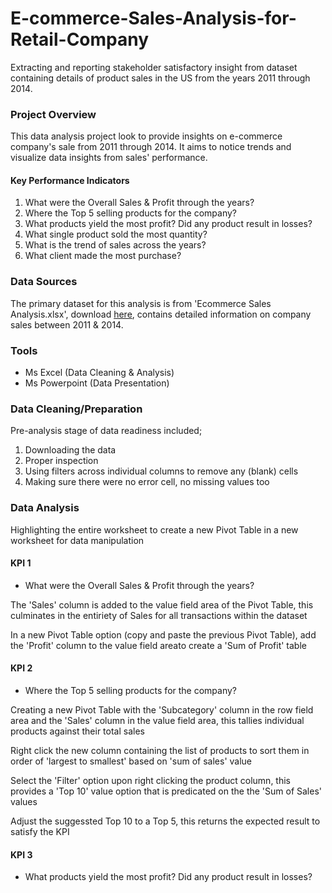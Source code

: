 # E-commerce-Sales-Analysis-for-Retail-Company
Extracting and reporting stakeholder satisfactory insight from dataset containing details of product sales in the US from the years 2011 through 2014.

### Project Overview
This data analysis project look to provide insights on e-commerce company's sale from 2011 through 2014. It aims to notice trends and visualize data insights from sales' performance.

#### Key Performance Indicators
1. What were the Overall Sales & Profit through the years?
2. Where the Top 5 selling products for the company?
3. What products yield the most profit? Did any product result in losses?
4. What single product sold the most quantity?
5. What is the trend of sales across the years?
6. What client made the most purchase? 

### Data Sources
The primary dataset for this analysis is from 'Ecommerce Sales Analysis.xlsx', download [here](https://docs.google.com/spreadsheets/d/1L6aBX0uNlzKiJb7JHdkNUile18s9CI4r/edit?gid=1589100670#gid=1589100670), contains detailed information on company sales between 2011 & 2014.

### Tools
- Ms Excel  (Data Cleaning & Analysis)
- Ms Powerpoint  (Data Presentation)

### Data Cleaning/Preparation
Pre-analysis stage of data readiness included;
1. Downloading the data
2. Proper inspection
3. Using filters across individual columns to remove any (blank) cells
4. Making sure there were no error cell, no missing values too

### Data Analysis
Highlighting the entire worksheet to create a new Pivot Table in a new worksheet for data manipulation

#### KPI 1
- What were the Overall Sales & Profit through the years?
  
The 'Sales' column is added to the value field area of the Pivot Table, this culminates in the entiriety of Sales for all transactions within the dataset 

In a new Pivot Table option (copy and paste the previous Pivot Table), add the 'Profit' column to the value field areato create a 'Sum of Profit' table

#### KPI 2
- Where the Top 5 selling products for the company?
  
Creating a new Pivot Table with the 'Subcategory' column in the row field area and the 'Sales' column in the value field area, this tallies individual products against their total sales

Right click the new column containing the list of products to sort them in order of 'largest to smallest' based on 'sum of sales' value

Select the 'Filter' option upon right clicking the product column, this provides a 'Top  10' value option that is predicated on the the 'Sum of Sales' values  

Adjust the suggessted Top 10 to a Top 5, this returns the expected result to satisfy the KPI

#### KPI 3
- What products yield the most profit? Did any product result in losses?
